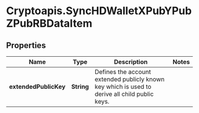 # Cryptoapis.SyncHDWalletXPubYPubZPubRBDataItem

## Properties

Name | Type | Description | Notes
------------ | ------------- | ------------- | -------------
**extendedPublicKey** | **String** | Defines the account extended publicly known key which is used to derive all child public keys. | 


